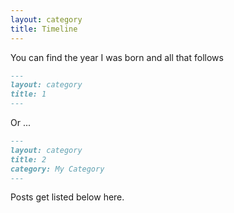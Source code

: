 ```yaml
---
layout: category
title: Timeline
---
```


You can find the year I was born and all that follows


```md
---
layout: category
title: 1
---
```

Or ...

```md
---
layout: category
title: 2
category: My Category
---
```

Posts get listed below here.
